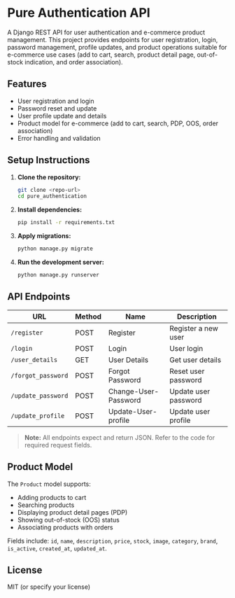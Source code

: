 # Pure Authentication API

A Django REST API for user authentication and e-commerce product management. This project provides endpoints for user registration, login, password management, profile updates, and product operations suitable for e-commerce use cases (add to cart, search, product detail page, out-of-stock indication, and order association).

## Features
- User registration and login
- Password reset and update
- User profile update and details
- Product model for e-commerce (add to cart, search, PDP, OOS, order association)
- Error handling and validation

## Setup Instructions
1. **Clone the repository:**
   ```bash
   git clone <repo-url>
   cd pure_authentication
   ```
2. **Install dependencies:**
   ```bash
   pip install -r requirements.txt
   ```
3. **Apply migrations:**
   ```bash
   python manage.py migrate
   ```
4. **Run the development server:**
   ```bash
   python manage.py runserver
   ```

## API Endpoints

| URL                | Method | Name                  | Description                        |
|--------------------|--------|-----------------------|------------------------------------|
| `/register`        | POST   | Register              | Register a new user                |
| `/login`           | POST   | Login                 | User login                         |
| `/user_details`    | GET    | User Details          | Get user details                   |
| `/forgot_password` | POST   | Forgot Password       | Reset user password                |
| `/update_password` | POST   | Change-User-Password  | Update user password               |
| `/update_profile`  | POST   | Update-User-profile   | Update user profile                |

> **Note:** All endpoints expect and return JSON. Refer to the code for required request fields.

## Product Model
The `Product` model supports:
- Adding products to cart
- Searching products
- Displaying product detail pages (PDP)
- Showing out-of-stock (OOS) status
- Associating products with orders

Fields include: `id`, `name`, `description`, `price`, `stock`, `image`, `category`, `brand`, `is_active`, `created_at`, `updated_at`.

## License
MIT (or specify your license) 
